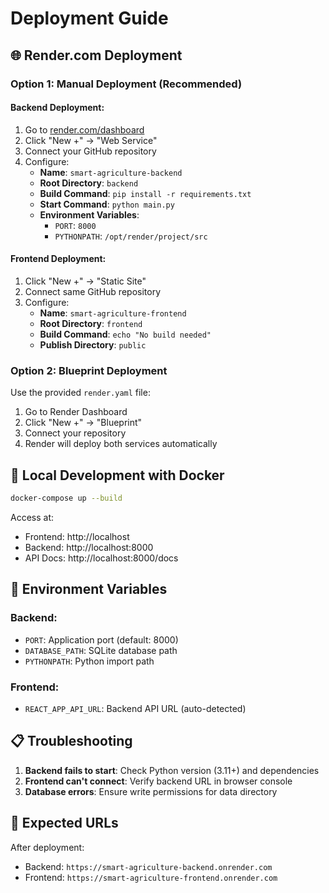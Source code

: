 # Deployment Guide

## 🌐 Render.com Deployment

### Option 1: Manual Deployment (Recommended)

#### Backend Deployment:
1. Go to [render.com/dashboard](https://render.com/dashboard)
2. Click "New +" → "Web Service"
3. Connect your GitHub repository
4. Configure:
   - **Name**: `smart-agriculture-backend`
   - **Root Directory**: `backend`
   - **Build Command**: `pip install -r requirements.txt`
   - **Start Command**: `python main.py`
   - **Environment Variables**:
     - `PORT`: `8000`
     - `PYTHONPATH`: `/opt/render/project/src`

#### Frontend Deployment:
1. Click "New +" → "Static Site"
2. Connect same GitHub repository
3. Configure:
   - **Name**: `smart-agriculture-frontend`
   - **Root Directory**: `frontend`
   - **Build Command**: `echo "No build needed"`
   - **Publish Directory**: `public`

### Option 2: Blueprint Deployment

Use the provided `render.yaml` file:
1. Go to Render Dashboard
2. Click "New +" → "Blueprint"
3. Connect your repository
4. Render will deploy both services automatically

## 🐳 Local Development with Docker

```bash
docker-compose up --build
```

Access at:
- Frontend: http://localhost
- Backend: http://localhost:8000
- API Docs: http://localhost:8000/docs

## 🔧 Environment Variables

### Backend:
- `PORT`: Application port (default: 8000)
- `DATABASE_PATH`: SQLite database path
- `PYTHONPATH`: Python import path

### Frontend:
- `REACT_APP_API_URL`: Backend API URL (auto-detected)

## 📋 Troubleshooting

1. **Backend fails to start**: Check Python version (3.11+) and dependencies
2. **Frontend can't connect**: Verify backend URL in browser console
3. **Database errors**: Ensure write permissions for data directory

## 🎯 Expected URLs

After deployment:
- Backend: `https://smart-agriculture-backend.onrender.com`
- Frontend: `https://smart-agriculture-frontend.onrender.com`
